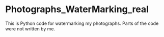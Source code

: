 # Photographs_WaterMarking_real
This is Python code for watermarking my photographs. Parts of the code were not written by me.

